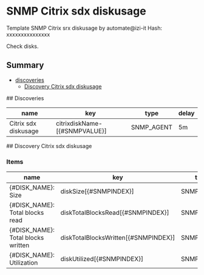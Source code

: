 # SNMP Citrix sdx diskusage
Template SNMP Citrix srx diskusage by automate@izi-it
Hash: xxxxxxxxxxxxxxx

Check disks.
## Summary
* [discoveries](#discoveries)
  * [Discovery Citrix sdx diskusage ](#discovery_citrix_sdx_diskusage
)
<a name="discoveries" />
## Discoveries

| name | key | type | delay |
| ------------- |------------- |------------- |------------- |
| Citrix sdx diskusage | citrixdiskName-[{#SNMPVALUE}] | SNMP_AGENT | 5m |

<a name="discovery_citrix_sdx_diskusage" />
## Discovery Citrix sdx diskusage

### Items

| name | key | type |
| ------------- |------------- |------------- |
| {#DISK_NAME}: Size | diskSize[{#SNMPINDEX}] | SNMP_AGENT |
| {#DISK_NAME}: Total blocks read | diskTotalBlocksRead[{#SNMPINDEX}] | SNMP_AGENT |
| {#DISK_NAME}: Total blocks written | diskTotalBlocksWritten[{#SNMPINDEX}] | SNMP_AGENT |
| {#DISK_NAME}: Utilization | diskUtilized[{#SNMPINDEX}] | SNMP_AGENT |
